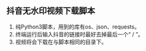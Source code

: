 ## 抖音无水印视频下载脚本

1. 纯Python3脚本，用到的库有os、json、requests。
2. 终端运行后输入抖音的链接时最好去掉最后一个“ / ”。
3. 视频将会下载在与脚本相同的目录下。